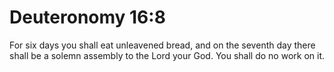 # Deuteronomy 16:8

For six days you shall eat unleavened bread, and on the seventh day there shall be a solemn assembly to the Lord your God. You shall do no work on it.
